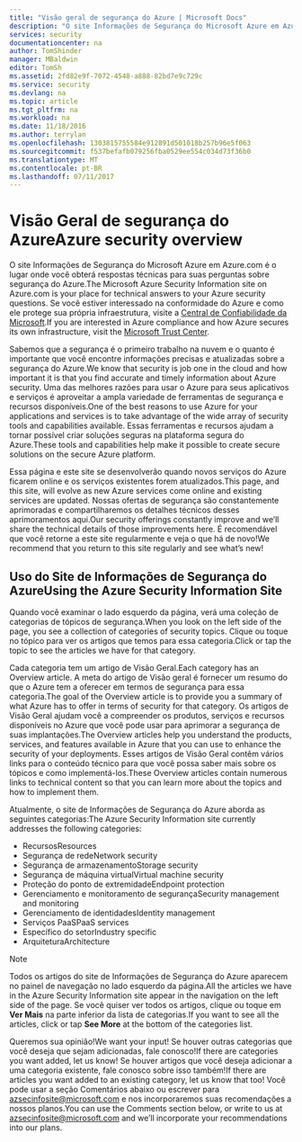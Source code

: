 ```yaml
---
title: "Visão geral de segurança do Azure | Microsoft Docs"
description: "O site Informações de Segurança do Microsoft Azure em Azure.com é o lugar onde você obterá respostas técnicas para suas perguntas sobre segurança do Azure."
services: security
documentationcenter: na
author: TomShinder
manager: MBaldwin
editor: TomSh
ms.assetid: 2fd82e9f-7072-4548-a888-82bd7e9c729c
ms.service: security
ms.devlang: na
ms.topic: article
ms.tgt_pltfrm: na
ms.workload: na
ms.date: 11/18/2016
ms.author: terrylan
ms.openlocfilehash: 1303815755584e912891d501018b257b96e5f063
ms.sourcegitcommit: f537befafb079256fba0529ee554c034d73f36b0
ms.translationtype: MT
ms.contentlocale: pt-BR
ms.lasthandoff: 07/11/2017
---
```

# <a name="azure-security-overview"></a><span data-ttu-id="caa4f-103">Visão Geral de segurança do Azure</span><span class="sxs-lookup"><span data-stu-id="caa4f-103">Azure security overview</span></span>
<span data-ttu-id="caa4f-104">O site Informações de Segurança do Microsoft Azure em Azure.com é o lugar onde você obterá respostas técnicas para suas perguntas sobre segurança do Azure.</span><span class="sxs-lookup"><span data-stu-id="caa4f-104">The Microsoft Azure Security Information site on Azure.com is your place for technical answers to your Azure security questions.</span></span> <span data-ttu-id="caa4f-105">Se você estiver interessado na conformidade do Azure e como ele protege sua própria infraestrutura, visite a [Central de Confiabilidade da Microsoft](https://www.microsoft.com/TrustCenter/default.aspx).</span><span class="sxs-lookup"><span data-stu-id="caa4f-105">If you are interested in Azure compliance and how Azure secures its own infrastructure, visit the [Microsoft Trust Center](https://www.microsoft.com/TrustCenter/default.aspx).</span></span>

<span data-ttu-id="caa4f-106">Sabemos que a segurança é o primeiro trabalho na nuvem e o quanto é importante que você encontre informações precisas e atualizadas sobre a segurança do Azure.</span><span class="sxs-lookup"><span data-stu-id="caa4f-106">We know that security is job one in the cloud and how important it is that you find accurate and timely information about Azure security.</span></span> <span data-ttu-id="caa4f-107">Uma das melhores razões para usar o Azure para seus aplicativos e serviços é aproveitar a ampla variedade de ferramentas de segurança e recursos disponíveis.</span><span class="sxs-lookup"><span data-stu-id="caa4f-107">One of the best reasons to use Azure for your applications and services is to take advantage of the wide array of security tools and capabilities available.</span></span> <span data-ttu-id="caa4f-108">Essas ferramentas e recursos ajudam a tornar possível criar soluções seguras na plataforma segura do Azure.</span><span class="sxs-lookup"><span data-stu-id="caa4f-108">These tools and capabilities help make it possible to create secure solutions on the secure Azure platform.</span></span>

<span data-ttu-id="caa4f-109">Essa página e este site se desenvolverão quando novos serviços do Azure ficarem online e os serviços existentes forem atualizados.</span><span class="sxs-lookup"><span data-stu-id="caa4f-109">This page, and this site, will evolve as new Azure services come online and existing services are updated.</span></span> <span data-ttu-id="caa4f-110">Nossas ofertas de segurança são constantemente aprimoradas e compartilharemos os detalhes técnicos desses aprimoramentos aqui.</span><span class="sxs-lookup"><span data-stu-id="caa4f-110">Our security offerings constantly improve and we’ll share the technical details of those improvements here.</span></span> <span data-ttu-id="caa4f-111">É recomendável que você retorne a este site regularmente e veja o que há de novo!</span><span class="sxs-lookup"><span data-stu-id="caa4f-111">We recommend that you return to this site regularly and see what’s new!</span></span>

## <a name="using-the-azure-security-information-site"></a><span data-ttu-id="caa4f-112">Uso do Site de Informações de Segurança do Azure</span><span class="sxs-lookup"><span data-stu-id="caa4f-112">Using the Azure Security Information Site</span></span>
<span data-ttu-id="caa4f-113">Quando você examinar o lado esquerdo da página, verá uma coleção de categorias de tópicos de segurança.</span><span class="sxs-lookup"><span data-stu-id="caa4f-113">When you look on the left side of the page, you see a collection of categories of security topics.</span></span> <span data-ttu-id="caa4f-114">Clique ou toque no tópico para ver os artigos que temos para essa categoria.</span><span class="sxs-lookup"><span data-stu-id="caa4f-114">Click or tap the topic to see the articles we have for that category.</span></span>

<span data-ttu-id="caa4f-115">Cada categoria tem um artigo de Visão Geral.</span><span class="sxs-lookup"><span data-stu-id="caa4f-115">Each category has an Overview article.</span></span> <span data-ttu-id="caa4f-116">A meta do artigo de Visão geral é fornecer um resumo do que o Azure tem a oferecer em termos de segurança para essa categoria.</span><span class="sxs-lookup"><span data-stu-id="caa4f-116">The goal of the Overview article is to provide you a summary of what Azure has to offer in terms of security for that category.</span></span> <span data-ttu-id="caa4f-117">Os artigos de Visão Geral ajudam você a compreender os produtos, serviços e recursos disponíveis no Azure que você pode usar para aprimorar a segurança de suas implantações.</span><span class="sxs-lookup"><span data-stu-id="caa4f-117">The Overview articles help you understand the products, services, and features available in Azure that you can use to enhance the security of your deployments.</span></span> <span data-ttu-id="caa4f-118">Esses artigos de Visão Geral contêm vários links para o conteúdo técnico para que você possa saber mais sobre os tópicos e como implementá-los.</span><span class="sxs-lookup"><span data-stu-id="caa4f-118">These Overview articles contain numerous links to technical content so that you can learn more about the topics and how to implement them.</span></span>

<span data-ttu-id="caa4f-119">Atualmente, o site de Informações de Segurança do Azure aborda as seguintes categorias:</span><span class="sxs-lookup"><span data-stu-id="caa4f-119">The Azure Security Information site currently addresses the following categories:</span></span>

* <span data-ttu-id="caa4f-120">Recursos</span><span class="sxs-lookup"><span data-stu-id="caa4f-120">Resources</span></span>
* <span data-ttu-id="caa4f-121">Segurança de rede</span><span class="sxs-lookup"><span data-stu-id="caa4f-121">Network security</span></span>
* <span data-ttu-id="caa4f-122">Segurança de armazenamento</span><span class="sxs-lookup"><span data-stu-id="caa4f-122">Storage security</span></span>
* <span data-ttu-id="caa4f-123">Segurança de máquina virtual</span><span class="sxs-lookup"><span data-stu-id="caa4f-123">Virtual machine security</span></span>
* <span data-ttu-id="caa4f-124">Proteção do ponto de extremidade</span><span class="sxs-lookup"><span data-stu-id="caa4f-124">Endpoint protection</span></span>
* <span data-ttu-id="caa4f-125">Gerenciamento e monitoramento de segurança</span><span class="sxs-lookup"><span data-stu-id="caa4f-125">Security management and monitoring</span></span>
* <span data-ttu-id="caa4f-126">Gerenciamento de identidades</span><span class="sxs-lookup"><span data-stu-id="caa4f-126">Identity management</span></span>
* <span data-ttu-id="caa4f-127">Serviços PaaS</span><span class="sxs-lookup"><span data-stu-id="caa4f-127">PaaS services</span></span>
* <span data-ttu-id="caa4f-128">Específico do setor</span><span class="sxs-lookup"><span data-stu-id="caa4f-128">Industry specific</span></span>
* <span data-ttu-id="caa4f-129">Arquitetura</span><span class="sxs-lookup"><span data-stu-id="caa4f-129">Architecture</span></span>

> [!NOTE]
> <span data-ttu-id="caa4f-130">Todos os artigos do site de Informações de Segurança do Azure aparecem no painel de navegação no lado esquerdo da página.</span><span class="sxs-lookup"><span data-stu-id="caa4f-130">All the articles we have in the Azure Security Information site appear in the navigation on the left side of the page.</span></span> <span data-ttu-id="caa4f-131">Se você quiser ver todos os artigos, clique ou toque em **Ver Mais** na parte inferior da lista de categorias.</span><span class="sxs-lookup"><span data-stu-id="caa4f-131">If you want to see all the articles, click or tap **See More** at the bottom of the categories list.</span></span>
>
>

<span data-ttu-id="caa4f-132">Queremos sua opinião!</span><span class="sxs-lookup"><span data-stu-id="caa4f-132">We want your input!</span></span> <span data-ttu-id="caa4f-133">Se houver outras categorias que você deseja que sejam adicionadas, fale conosco!</span><span class="sxs-lookup"><span data-stu-id="caa4f-133">If there are categories you want added, let us know!</span></span> <span data-ttu-id="caa4f-134">Se houver artigos que você deseja adicionar a uma categoria existente, fale conosco sobre isso também!</span><span class="sxs-lookup"><span data-stu-id="caa4f-134">If there are articles you want added to an existing category, let us know that too!</span></span> <span data-ttu-id="caa4f-135">Você pode usar a seção Comentários abaixo ou escrever para [azsecinfosite@microsoft.com](mailto:azsecinfosite@microsoft.com) e nos incorporaremos suas recomendações a nossos planos.</span><span class="sxs-lookup"><span data-stu-id="caa4f-135">You can use the Comments section below, or write to us at [azsecinfosite@microsoft.com](mailto:azsecinfosite@microsoft.com) and we’ll incorporate your recommendations into our plans.</span></span>

